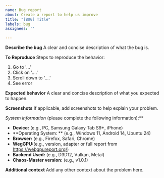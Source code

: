 ```yaml
---
name: Bug report
about: Create a report to help us improve
title: "[BUG] Title"
labels: bug
assignees: ''

---
```


**Describe the bug**
A clear and concise description of what the bug is.

**To Reproduce**
Steps to reproduce the behavior:
1. Go to '...'
2. Click on '....'
3. Scroll down to '....'
4. See error

**Expected behavior**
A clear and concise description of what you expected to happen.

**Screenshots**
If applicable, add screenshots to help explain your problem.

*System information* (please complete the following information):**
- **Device:** (e.g., PC, Samsung Galaxy Tab S9+, iPhone)
- **Operating System: ** (e.g., Windows 11, Android 14, Ubuntu 24)
- **Browser:** (e.g., Firefox, Safari, Chrome)
- **WegGPU:**(e.g., version, adapter or full report from https://webgpureport.org/)
- **Backend Used:** (e.g., D3D12, Vulkan, Metal)
- **Chaos-Master version:** (e.g., v1.0.1)

**Additional context**
Add any other context about the problem here.
